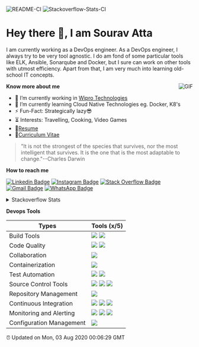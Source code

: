 ![README-CI](https://github.com/souravatta/test-readme/workflows/README-CI/badge.svg) ![Stackoverflow-Stats-CI](https://github.com/souravatta/souravatta/workflows/Stackoverflow-Stats-CI/badge.svg)
# Hey there 👋, I am Sourav Atta

I am currently working as a DevOps engineer. As a DevOps engineer, I always try to be very tool agnostic. I do am fond of some particular tools like 
ELK, Ansible, Sonarqube and Docker, but I sure can work on other tools with utmost efficiency. Apart from that, I am very much into learning old-school IT concepts.

<img align="right" alt="GIF" src="https://media.giphy.com/media/eMPormrWOvXQHSKTjO/giphy.gif"/>

**Know more about me**
- 🏢 I’m currently working in [Wipro Technologies](https://www.wipro.com/en-IN/about-us/)
- 🌱 I’m currently learning Cloud Native Technologies eg. Docker, K8's
- ⚡️ Fun-Fact: Strategically lazy😎
- ⏳ Interests: Travelling, Cooking, Video Games
- 📝[Resume](https://drive.google.com/file/d/1UE-2Qh-28ofADHblkKXirPnujfo0frm_/view?usp=drivesdk)
- 📝[Curriculum Vitae](https://drive.google.com/file/d/1UE3hWEnmTdufNrdtELRleECS4XZ40Puy/view?usp=drivesdk)

> "It is not the strongest of the species that survives, nor the most intelligent that survives. It is the one that is the most adaptable to change."--Charles Darwin

**How to reach me**

[![Linkedin Badge](https://img.shields.io/badge/-sourav-blue?style=?style=flat&logo=Linkedin&logoColor=white&link=https://www.linkedin.com/in/souravatta/)](https://www.linkedin.com/in/souravatta/)
[![Instagram Badge](https://img.shields.io/badge/-@sourav_0319-7248c5?style=flat&logo=instagram&logoColor=white&link=https://www.instagram.com/sourav_0319/)](https://www.instagram.com/sourav_0319/)
[![Stack Overflow Badge](https://img.shields.io/badge/-@souravatta-orange?style=flat&logo=StackOverflow&logoColor=white&link=https://stackoverflow.com/users/8854824/souravatta?tab=profile)](https://stackoverflow.com/users/8854824/souravatta?tab=profile)
[![Gmail Badge](https://img.shields.io/badge/-sourav.atta19395-c14438?style=flat&logo=Gmail&logoColor=white&link=mailto:sourav.atta19395@gmail.com)](mailto:sourav.atta19395@gmail.com)
[![WhatsApp Badge](https://img.shields.io/badge/-+917827970696-25D366?style=flat&logo=WhatsApp&logoColor=white&link=https://api.whatsapp.com/send?phone=917827970696)](https://api.whatsapp.com/send?phone=917827970696)

<details>
  <summary> Stackoverflow Stats </summary>
  <br>
  <img alt="IMG" src="https://github-readme-stackoverflow.vercel.app/?userID=8854824"/>
  <br>
  <hr>
  <p align="right" float="right">

  **StackOverflow Activity**
  <!-- STACKOVERFLOW:START -->
- [Comment by souravatta on Error in execution of Maven project in Jenkins](https://stackoverflow.com/questions/63215924/error-in-execution-of-maven-project-in-jenkins)
- [Comment by souravatta on sync mongo data to elastic using logstash with required fields](https://stackoverflow.com/questions/63217052/sync-mongo-data-to-elastic-using-logstash-with-required-fields)
- [Comment by souravatta on Sonar cube is not running. It gets stopped when launced](https://stackoverflow.com/questions/63060935/sonar-cube-is-not-running-it-gets-stopped-when-launced)
- [Comment by souravatta on SonarQube does not indexes/find JAVA files](https://stackoverflow.com/questions/63109862/sonarqube-does-not-indexes-find-java-files)
- [Use more than one LDAP group for authentication in Sonarqube](https://stackoverflow.com/questions/62927636/use-more-than-one-ldap-group-for-authentication-in-sonarqube)
<!-- STACKOVERFLOW:END -->

  </p>
 </details>

**Devops Tools**

|Types                         |Tools (x/5)                  |
|------------------------------|-----------------------------|
|Build Tools                   |![](https://img.shields.io/badge/Maven-3-9400D3?labelColor=7D898B) ![](https://img.shields.io/badge/npm-3-9400D3?labelColor=7D898B)                                                                         |
|Code Quality                  |![](https://img.shields.io/badge/Sonarqube-4-orange?labelColor=7D898B) ![](https://img.shields.io/badge/Jacoco-1-blue?labelColor=7D898B)                                                                    |
|Collaboration                 |![](https://img.shields.io/badge/JIRA-3-9400D3?labelColor=7D898B)						                                                                                                                                |
|Containerization			         |![](https://img.shields.io/badge/Docker-3-9400D3?labelColor=7D898B)						                                                                                                                              |  
|Test Automation			         |![](https://img.shields.io/badge/Selenium-2-green?labelColor=7D898B) ![](https://img.shields.io/badge/TOSCA-2-green?labelColor=7D898B)					                                                                                                                                |
|Source Control Tools		       |![](https://img.shields.io/badge/GIT-3-9400D3?labelColor=7D898B) ![](https://img.shields.io/badge/Gitlab-3-9400D3?labelColor=7D898B) ![](https://img.shields.io/badge/Github-3-9400D3?labelColor=7D898B)				                                                                |
|Repository Management		     |![](https://img.shields.io/badge/Nexus-3-9400D3?labelColor=7D898B)						                                                                                                                              |
|Continuous Integration		     |![](https://img.shields.io/badge/Jenkins-3-9400D3?labelColor=7D898B) ![](https://img.shields.io/badge/Gitlab%20CI-2-green?labelColor=7D898B) ![](https://img.shields.io/badge/Github%20CI-1-blue?labelColor=7D898B)			                                                          |
|Monitoring and Alerting	     |![](https://img.shields.io/badge/ELK-4-orange?labelColor=7D898B) ![](https://img.shields.io/badge/Icinga-2-green?labelColor=7D898B) ![](https://img.shields.io/badge/Grafana-3-9400D3?labelColor=7D898B)    |
|Configuration Management	     |![](https://img.shields.io/badge/Ansible-3-9400D3?labelColor=7D898B)					                                                                                                                              |

⏰ Updated on Mon, 03 Aug 2020 00:06:29 GMT

